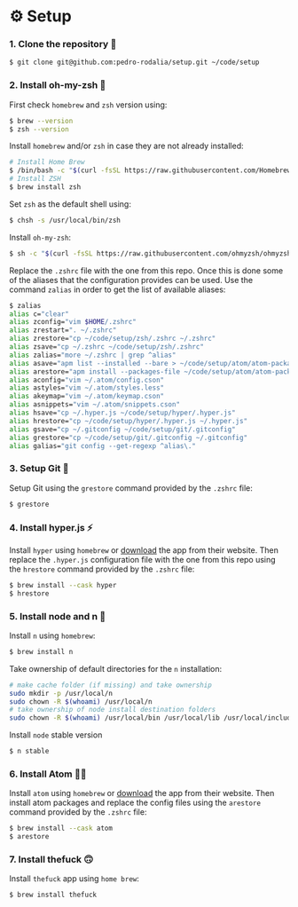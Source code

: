 # ⚙️ Setup

### 1. Clone the repository 🐙

```sh
$ git clone git@github.com:pedro-rodalia/setup.git ~/code/setup
```

### 2. Install oh-my-zsh 🥳

First check `homebrew`  and `zsh` version using:

```sh
$ brew --version
$ zsh --version
```

Install `homebrew` and/or `zsh` in case they are not already installed:

```sh
# Install Home Brew
$ /bin/bash -c "$(curl -fsSL https://raw.githubusercontent.com/Homebrew/install/HEAD/install.sh)"
# Install ZSH
$ brew install zsh
```

Set `zsh` as the default shell using:

```sh
$ chsh -s /usr/local/bin/zsh
```

Install `oh-my-zsh`:

```sh
$ sh -c "$(curl -fsSL https://raw.githubusercontent.com/ohmyzsh/ohmyzsh/master/tools/install.sh)"
```

Replace the `.zshrc` file with the one from this repo. Once this is done some of the aliases that the configuration provides can be used. Use the command `zalias` in order to get the list of available aliases:

```sh
$ zalias
alias c="clear"
alias zconfig="vim $HOME/.zshrc"
alias zrestart=". ~/.zshrc"
alias zrestore="cp ~/code/setup/zsh/.zshrc ~/.zshrc"
alias zsave="cp ~/.zshrc ~/code/setup/zsh/.zshrc"
alias zalias="more ~/.zshrc | grep ^alias"
alias asave="apm list --installed --bare > ~/code/setup/atom/atom-packages.txt && cp ~/.atom/*.{cson,less} ~/code/setup/atom/"
alias arestore="apm install --packages-file ~/code/setup/atom/atom-packages.txt && cp ~/code/setup/atom/*.{cson,less} ~/.atom/"
alias aconfig="vim ~/.atom/config.cson"
alias astyles="vim ~/.atom/styles.less"
alias akeymap="vim ~/.atom/keymap.cson"
alias asnippets="vim ~/.atom/snippets.cson"
alias hsave="cp ~/.hyper.js ~/code/setup/hyper/.hyper.js"
alias hrestore="cp ~/code/setup/hyper/.hyper.js ~/.hyper.js"
alias gsave="cp ~/.gitconfig ~/code/setup/git/.gitconfig"
alias grestore="cp ~/code/setup/git/.gitconfig ~/.gitconfig"
alias galias="git config --get-regexp ^alias\."
```

### 3. Setup Git 🎉

Setup Git using the `grestore` command provided by the `.zshrc` file:

```sh
$ grestore
```

### 4. Install hyper.js ⚡️

Install `hyper` using `homebrew` or [download](https://releases.hyper.is/download/mac) the app from their website. Then replace the `.hyper.js` configuration file with the one from this repo using the `hrestore` command provided by the `.zshrc` file:

```sh
$ brew install --cask hyper
$ hrestore
```

### 5. Install node and n 🎁

Install `n` using `homebrew`:

```sh
$ brew install n
```

Take ownership of default directories for the `n` installation:

```sh
# make cache folder (if missing) and take ownership
sudo mkdir -p /usr/local/n
sudo chown -R $(whoami) /usr/local/n
# take ownership of node install destination folders
sudo chown -R $(whoami) /usr/local/bin /usr/local/lib /usr/local/include /usr/local/share
```

Install `node` stable version

```sh
$ n stable
```

### 6. Install Atom 🙌🏼

Install `atom` using `homebrew` or [download](https://atom.io/download/mac) the app from their website. Then install atom packages and replace the config files using the `arestore` command provided by the `.zshrc` file:

```sh
$ brew install --cask atom
$ arestore
```

### 7. Install thefuck 🙃

Install `thefuck` app using `home brew`:

```sh
$ brew install thefuck
```
